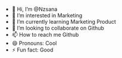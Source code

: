 - 👋 Hi, I’m @Nzsana
- 👀 I’m interested in Marketing
- 🌱 I’m currently learning Marketing Product
- 💞️ I’m looking to collaborate on Github
- 📫 How to reach me Github
- 😄 Pronouns: Cool
- ⚡ Fun fact: Good

<!---
Nzsana/Nzsana is a ✨ special ✨ repository because its `README.md` (this file) appears on your GitHub profile.
You can click the Preview link to take a look at your changes.
--->
